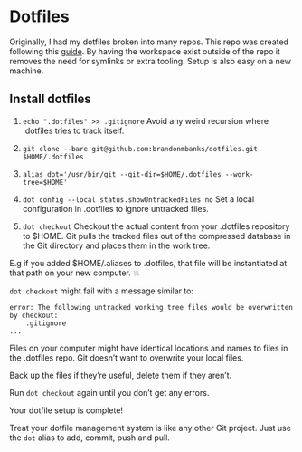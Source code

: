 # Dotfiles

Originally, I had my dotfiles broken into many repos. This repo was created following this [guide](https://www.atlassian.com/git/tutorials/dotfiles).
By having the workspace exist outside of the repo it removes the need for symlinks or extra tooling. Setup is also easy on a new machine.

## Install dotfiles
1. `echo ".dotfiles" >> .gitignore`
Avoid any weird recursion where .dotfiles tries to track itself.

1. `git clone --bare git@github.com:brandonmbanks/dotfiles.git $HOME/.dotfiles`

2. `alias dot='/usr/bin/git --git-dir=$HOME/.dotfiles --work-tree=$HOME'`

3. `dot config --local status.showUntrackedFiles no`
Set a local configuration in .dotfiles to ignore untracked files.

4. `dot checkout`
Checkout the actual content from your .dotfiles repository to $HOME. Git pulls the tracked files out of the compressed database in the Git directory and places them in the work tree.

E.g if you added $HOME/.aliases to .dotfiles, that file will be instantiated at that path on your new computer. :boom:

`dot checkout` might fail with a message similar to:
```
error: The following untracked working tree files would be overwritten by checkout:
    .gitignore
...
```
Files on your computer might have identical locations and names to files in the .dotfiles repo. Git doesn’t want to overwrite your local files.

Back up the files if they’re useful, delete them if they aren’t.

Run `dot checkout` again until you don’t get any errors.

Your dotfile setup is complete!

Treat your dotfile management system is like any other Git project. Just use the `dot` alias to add, commit, push and pull.

